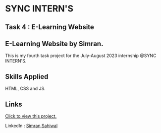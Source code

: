 # SYNC INTERN'S 
## Task 4 : E-Learning Website
## E-Learning Website by Simran.

This is my fourth task project for the July-August 2023 internship @SYNC INTERN'S.





## Skills Applied
HTML, CSS and JS.


## Links

[Click to view this project.](https://simransahiwal.github.io/syncinterns-e-learning-website/)

LinkedIn : [Simran Sahiwal](https://www.linkedin.com/in/simran-sahiwal/)
